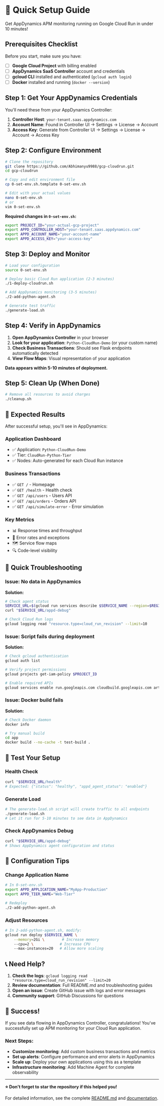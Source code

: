 # 🚀 Quick Setup Guide

Get AppDynamics APM monitoring running on Google Cloud Run in under 10 minutes!

## Prerequisites Checklist

Before you start, make sure you have:

- [ ] **Google Cloud Project** with billing enabled
- [ ] **AppDynamics SaaS Controller** account and credentials
- [ ] **gcloud CLI** installed and authenticated (`gcloud auth login`)
- [ ] **Docker** installed and running (`docker --version`)

## Step 1: Get Your AppDynamics Credentials

You'll need these from your AppDynamics Controller:

1. **Controller Host**: `your-tenant.saas.appdynamics.com`
2. **Account Name**: Found in Controller UI → Settings → License → Account
3. **Access Key**: Generate from Controller UI → Settings → License → Account → Access Key

## Step 2: Configure Environment

```bash
# Clone the repository
git clone https://github.com/Abhimanyu9988/gcp-cloudrun.git
cd gcp-cloudrun

# Copy and edit environment file
cp 0-set-env.sh.template 0-set-env.sh

# Edit with your actual values
nano 0-set-env.sh
# or
vim 0-set-env.sh
```

**Required changes in `0-set-env.sh`:**
```bash
export PROJECT_ID="your-actual-gcp-project"
export APPD_CONTROLLER_HOST="your-tenant.saas.appdynamics.com"
export APPD_ACCOUNT_NAME="your-account-name"
export APPD_ACCESS_KEY="your-access-key"
```

## Step 3: Deploy and Monitor

```bash
# Load your configuration
source 0-set-env.sh

# Deploy basic Cloud Run application (2-3 minutes)
./1-deploy-cloudrun.sh

# Add AppDynamics monitoring (3-5 minutes)
./2-add-python-agent.sh

# Generate test traffic
./generate-load.sh
```

## Step 4: Verify in AppDynamics

1. **Open AppDynamics Controller** in your browser
2. **Look for your application**: `Python-CloudRun-Demo` (or your custom name)
3. **Check Business Transactions**: Should see Flask endpoints automatically detected
4. **View Flow Maps**: Visual representation of your application

**Data appears within 5-10 minutes of deployment.**

## Step 5: Clean Up (When Done)

```bash
# Remove all resources to avoid charges
./cleanup.sh
```

## 🎯 Expected Results

After successful setup, you'll see in AppDynamics:

### Application Dashboard
- ✅ Application: `Python-CloudRun-Demo`
- ✅ Tier: `CloudRun-Python-Tier`
- ✅ Nodes: Auto-generated for each Cloud Run instance

### Business Transactions
- ✅ `GET /` - Homepage
- ✅ `GET /health` - Health check
- ✅ `GET /api/users` - Users API
- ✅ `GET /api/orders` - Orders API
- ✅ `GET /api/simulate-error` - Error simulation

### Key Metrics
- 📊 Response times and throughput
- 🚨 Error rates and exceptions
- 🗺️ Service flow maps
- 🔍 Code-level visibility

## 🚨 Quick Troubleshooting

### Issue: No data in AppDynamics
**Solution:**
```bash
# Check agent status
SERVICE_URL=$(gcloud run services describe $SERVICE_NAME --region=$REGION --format='value(status.url)')
curl "$SERVICE_URL/appd-debug"

# Check Cloud Run logs
gcloud logging read "resource.type=cloud_run_revision" --limit=10
```

### Issue: Script fails during deployment
**Solution:**
```bash
# Check gcloud authentication
gcloud auth list

# Verify project permissions
gcloud projects get-iam-policy $PROJECT_ID

# Enable required APIs
gcloud services enable run.googleapis.com cloudbuild.googleapis.com artifactregistry.googleapis.com
```

### Issue: Docker build fails
**Solution:**
```bash
# Check Docker daemon
docker info

# Try manual build
cd app
docker build --no-cache -t test-build .
```

## 📱 Test Your Setup

### Health Check
```bash
curl "$SERVICE_URL/health"
# Expected: {"status": "healthy", "appd_agent_status": "enabled"}
```

### Generate Load
```bash
# The generate-load.sh script will create traffic to all endpoints
./generate-load.sh
# Let it run for 5-10 minutes to see data in AppDynamics
```

### Check AppDynamics Debug
```bash
curl "$SERVICE_URL/appd-debug"
# Shows AppDynamics agent configuration and status
```

## 🔄 Configuration Tips

### Change Application Name
```bash
# In 0-set-env.sh
export APPD_APPLICATION_NAME="MyApp-Production"
export APPD_TIER_NAME="Web-Tier"

# Redeploy
./2-add-python-agent.sh
```

### Adjust Resources
```bash
# In 2-add-python-agent.sh, modify:
gcloud run deploy $SERVICE_NAME \
    --memory=2Gi \        # Increase memory
    --cpu=2 \            # Increase CPU
    --max-instances=20   # Allow more scaling
```

## 📞 Need Help?

1. **Check the logs**: `gcloud logging read "resource.type=cloud_run_revision" --limit=20`
2. **Review documentation**: Full README.md and troubleshooting guides
3. **Open an issue**: Create GitHub issue with logs and error messages
4. **Community support**: GitHub Discussions for questions

## 🎉 Success!

If you see data flowing in AppDynamics Controller, congratulations! You've successfully set up APM monitoring for your Cloud Run application.

### Next Steps:
- **Customize monitoring**: Add custom business transactions and metrics
- **Set up alerts**: Configure performance and error alerts in AppDynamics
- **Scale up**: Deploy your own applications using this as a template
- **Infrastructure monitoring**: Add Machine Agent for complete observability

---

**⭐ Don't forget to star the repository if this helped you!**

For detailed information, see the complete [README.md](README.md) and [documentation](docs/).